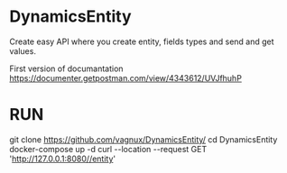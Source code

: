 # DynamicsEntity

Create easy API where you create entity, fields types and send and get values.

First version of documantation 
https://documenter.getpostman.com/view/4343612/UVJfhuhP



# RUN 

git clone https://github.com/vagnux/DynamicsEntity/
cd DynamicsEntity
docker-compose up -d 
curl --location --request GET 'http://127.0.0.1:8080//entity'

